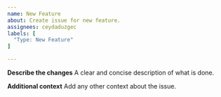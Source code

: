 ```yaml
---
name: New Feature
about: Create issue for new feature.
assignees: ceydaduzgec
labels: [
  "Type: New Feature"
]

---
```


**Describe the changes**
A clear and concise description of what is done.

**Additional context**
Add any other context about the issue.